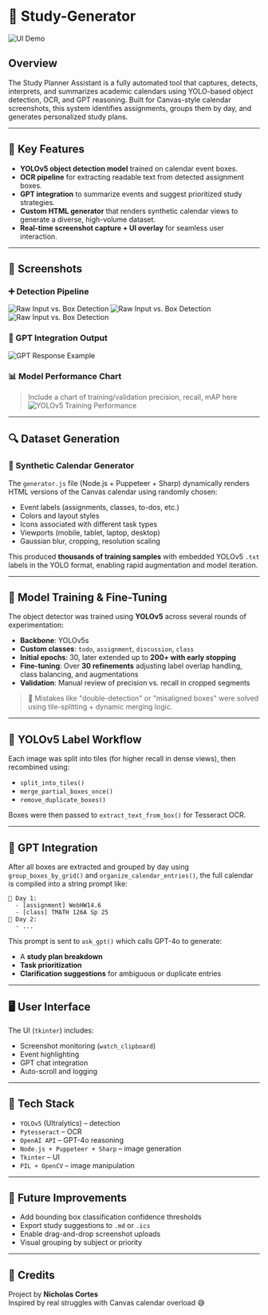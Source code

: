 # 📅 Study-Generator

![UI Demo](screenshots/chat_example.png)

## Overview

The Study Planner Assistant is a fully automated tool that captures, detects, interprets, and summarizes academic calendars using YOLO-based object detection, OCR, and GPT reasoning. Built for Canvas-style calendar screenshots, this system identifies assignments, groups them by day, and generates personalized study plans.

---

## 🧠 Key Features

- **YOLOv5 object detection model** trained on calendar event boxes.
- **OCR pipeline** for extracting readable text from detected assignment boxes.
- **GPT integration** to summarize events and suggest prioritized study strategies.
- **Custom HTML generator** that renders synthetic calendar views to generate a diverse, high-volume dataset.
- **Real-time screenshot capture + UI overlay** for seamless user interaction.

---

## 📸 Screenshots

### ➕ Detection Pipeline

![Raw Input vs. Box Detection](/screenshots/raw_input.png)
![Raw Input vs. Box Detection](/screenshots/BTS%20image%20preprossessing.png)
![Raw Input vs. Box Detection](/screenshots/final-detections.png)

### 🧠 GPT Integration Output

![GPT Response Example](/screenshots/chat_example.png)

### 📊 Model Performance Chart

> Include a chart of training/validation precision, recall, mAP here  
> ![YOLOv5 Training Performance](screenshots/final-results.png)

---

## 🔍 Dataset Generation

### 📄 Synthetic Calendar Generator

The `generator.js` file (Node.js + Puppeteer + Sharp) dynamically renders HTML versions of the Canvas calendar using randomly chosen:

- Event labels (assignments, classes, to-dos, etc.)
- Colors and layout styles
- Icons associated with different task types
- Viewports (mobile, tablet, laptop, desktop)
- Gaussian blur, cropping, resolution scaling

This produced **thousands of training samples** with embedded YOLOv5 `.txt` labels in the YOLO format, enabling rapid augmentation and model iteration.

---

## 🧪 Model Training & Fine-Tuning

The object detector was trained using **YOLOv5** across several rounds of experimentation:

- **Backbone**: YOLOv5s
- **Custom classes**: `todo`, `assignment`, `discussion`, `class`
- **Initial epochs**: 30, later extended up to **200+ with early stopping**
- **Fine-tuning**: Over **30 refinements** adjusting label overlap handling, class balancing, and augmentations
- **Validation**: Manual review of precision vs. recall in cropped segments

> 🔁 Mistakes like "double-detection" or "misaligned boxes" were solved using tile-splitting + dynamic merging logic.

---

## 🧾 YOLOv5 Label Workflow

Each image was split into tiles (for higher recall in dense views), then recombined using:

- `split_into_tiles()`
- `merge_partial_boxes_once()`
- `remove_duplicate_boxes()`

Boxes were then passed to `extract_text_from_box()` for Tesseract OCR.

---

## 🤖 GPT Integration

After all boxes are extracted and grouped by day using `group_boxes_by_grid()` and `organize_calendar_entries()`, the full calendar is compiled into a string prompt like:

```
📅 Day 1:
  - [assignment] WebHW14.6
  - [class] TMATH 126A Sp 25
📅 Day 2:
  - ...
```

This prompt is sent to `ask_gpt()` which calls GPT-4o to generate:

- A **study plan breakdown**
- **Task prioritization**
- **Clarification suggestions** for ambiguous or duplicate entries

---

## 🖥️ User Interface

The UI (`tkinter`) includes:

- Screenshot monitoring (`watch_clipboard`)
- Event highlighting
- GPT chat integration
- Auto-scroll and logging

---

## 🧩 Tech Stack

- `YOLOv5` (Ultralytics) – detection
- `Pytesseract` – OCR
- `OpenAI API` – GPT-4o reasoning
- `Node.js + Puppeteer + Sharp` – image generation
- `Tkinter` – UI
- `PIL + OpenCV` – image manipulation

---

## 🏁 Future Improvements

- Add bounding box classification confidence thresholds
- Export study suggestions to `.md` or `.ics`
- Enable drag-and-drop screenshot uploads
- Visual grouping by subject or priority

---

## 🙌 Credits

Project by **Nicholas Cortes**  
Inspired by real struggles with Canvas calendar overload 😅
